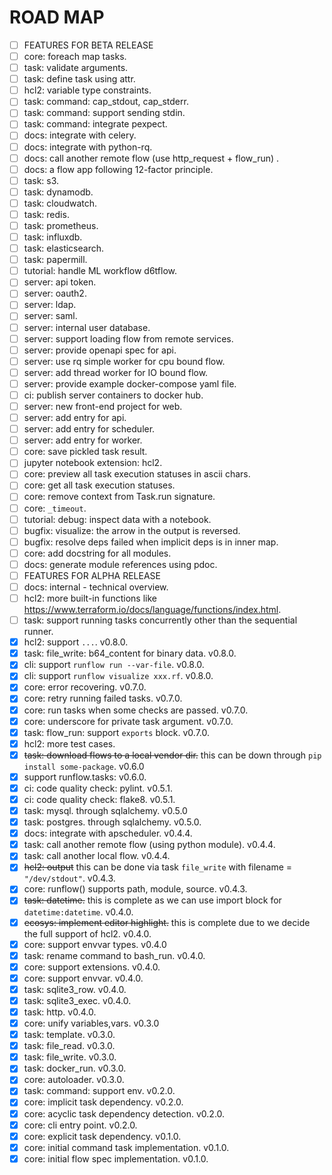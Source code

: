# ROAD MAP

- [ ] FEATURES FOR BETA RELEASE
- [ ] core: foreach map tasks.
- [ ] task: validate arguments.
- [ ] task: define task using attr.
- [ ] hcl2: variable type constraints.
- [ ] task: command: cap_stdout, cap_stderr.
- [ ] task: command: support sending stdin.
- [ ] task: command: integrate pexpect.
- [ ] docs: integrate with celery.
- [ ] docs: integrate with python-rq.
- [ ] docs: call another remote flow (use http_request + flow_run) .
- [ ] docs: a flow app following 12-factor principle.
- [ ] task: s3.
- [ ] task: dynamodb.
- [ ] task: cloudwatch.
- [ ] task: redis.
- [ ] task: prometheus.
- [ ] task: influxdb.
- [ ] task: elasticsearch.
- [ ] task: papermill.
- [ ] tutorial: handle ML workflow d6tflow.
- [ ] server: api token.
- [ ] server: oauth2.
- [ ] server: ldap.
- [ ] server: saml.
- [ ] server: internal user database.
- [ ] server: support loading flow from remote services.
- [ ] server: provide openapi spec for api.
- [ ] server: use rq simple worker for cpu bound flow.
- [ ] server: add thread worker for IO bound flow.
- [ ] server: provide example docker-compose yaml file.
- [ ] ci: publish server containers to docker hub.
- [ ] server: new front-end project for web.
- [ ] server: add entry for api.
- [ ] server: add entry for scheduler.
- [ ] server: add entry for worker.
- [ ] core: save pickled task result.
- [ ] jupyter notebook extension: hcl2.
- [ ] core: preview all task execution statuses in ascii chars.
- [ ] core: get all task execution statuses.
- [ ] core: remove context from Task.run signature.
- [ ] core: `_timeout`.
- [ ] tutorial: debug: inspect data with a notebook.
- [ ] bugfix: visualize: the arrow in the output is reversed.
- [ ] bugfix: resolve deps failed when implicit deps is in inner map.
- [ ] core: add docstring for all modules.
- [ ] docs: generate module references using pdoc.
- [ ] FEATURES FOR ALPHA RELEASE
- [ ] docs: internal - technical overview.
- [ ] hcl2: more built-in functions like https://www.terraform.io/docs/language/functions/index.html.
- [ ] task: support running tasks concurrently other than the sequential runner.
- [x] hcl2: support `...`. v0.8.0.
- [x] task: file_write: b64_content for binary data. v0.8.0.
- [x] cli: support `runflow run --var-file`. v0.8.0.
- [x] cli: support `runflow visualize xxx.rf`. v0.8.0.
- [x] core: error recovering. v0.7.0.
- [x] core: retry running failed tasks. v0.7.0.
- [x] core: run tasks when some checks are passed. v0.7.0.
- [x] core: underscore for private task argument. v0.7.0.
- [x] task: flow_run: support `exports` block. v0.7.0.
- [x] hcl2: more test cases.
- [x] ~~task: download flows to a local vendor dir.~~ this can be down through `pip install some-package`. v0.6.0
- [x] support runflow.tasks: v0.6.0.
- [x] ci: code quality check: pylint. v0.5.1.
- [x] ci: code quality check: flake8. v0.5.1.
- [x] task: mysql. through sqlalchemy. v0.5.0
- [x] task: postgres. through sqlalchemy. v0.5.0.
- [x] docs: integrate with apscheduler. v0.4.4.
- [x] task: call another remote flow (using python module). v0.4.4.
- [x] task: call another local flow. v0.4.4.
- [x] ~~hcl2: output~~ this can be done via task `file_write` with filename = `"/dev/stdout"`. v0.4.3.
- [x] core: runflow() supports path, module, source. v0.4.3.
- [x] ~~task: datetime.~~ this is complete as we can use import block for `datetime:datetime`. v0.4.0.
- [x] ~~ecosys: implement editor highlight.~~ this is complete due to we decide the full support of hcl2. v0.4.0.
- [x] core: support envvar types. v0.4.0
- [x] task: rename command to bash_run. v0.4.0.
- [x] core: support extensions. v0.4.0.
- [x] core: support envvar. v0.4.0.
- [x] task: sqlite3_row. v0.4.0.
- [x] task: sqlite3_exec. v0.4.0.
- [x] task: http. v0.4.0.
- [x] core: unify variables,vars. v0.3.0
- [x] task: template. v0.3.0.
- [x] task: file_read. v0.3.0.
- [x] task: file_write. v0.3.0.
- [x] task: docker_run. v0.3.0.
- [x] core: autoloader. v0.3.0.
- [x] task: command: support env. v0.2.0.
- [x] core: implicit task dependency. v0.2.0.
- [x] core: acyclic task dependency detection. v0.2.0.
- [x] core: cli entry point. v0.2.0.
- [x] core: explicit task dependency. v0.1.0.
- [x] core: initial command task implementation. v0.1.0.
- [x] core: initial flow spec implementation. v0.1.0.
